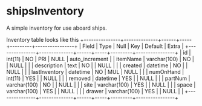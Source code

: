 # shipsInventory
A simple inventory for use aboard ships.


Inventory table looks like this
+---------------+--------------+------+-----+---------+----------------+
| Field         | Type         | Null | Key | Default | Extra          |
+---------------+--------------+------+-----+---------+----------------+
| id            | int(11)      | NO   | PRI | NULL    | auto_increment |
| itemName      | varchar(100) | NO   |     | NULL    |                |
| description   | text         | NO   |     | NULL    |                |
| created       | datetime     | NO   |     | NULL    |                |
| lastInventory | datetime     | NO   | MUL | NULL    |                |
| numOnHand     | int(11)      | YES  |     | NULL    |                |
| removed       | datetime     | YES  |     | NULL    |                |
| partNum       | varchar(100) | NO   |     | NULL    |                |
| site          | varchar(100) | YES  |     | NULL    |                |
| space         | varchar(100) | YES  |     | NULL    |                |
| drawer        | varchar(100) | YES  |     | NULL    |                |
+---------------+--------------+------+-----+---------+----------------+
